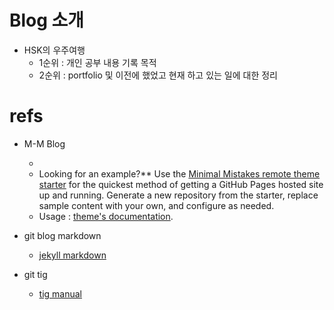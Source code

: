 # Blog 소개

* HSK의 우주여행
  + 1순위 : 개인 공부 내용 기록 목적
  + 2순위 : portfolio 및 이전에 했었고 현재 하고 있는 일에 대한 정리

# refs

* M-M Blog
  + [1]: https://mmistakes.github.io/minimal-mistakes/
  + Looking for an example?** Use the [Minimal Mistakes remote theme starter](https://github.com/mmistakes/mm-github-pages-starter/generate) for the quickest method of getting a GitHub Pages hosted site up and running. Generate a new repository from the starter, replace sample content with your own, and configure as needed.
  + Usage : [theme's documentation](https://mmistakes.github.io/minimal-mistakes/docs/quick-start-guide/).

* git blog markdown
  + [jekyll markdown](https://www.markdownguide.org/tools/jekyll/)

* git tig
  + [tig manual](https://ujuc.github.io/2016/02/10/tig-manual/)